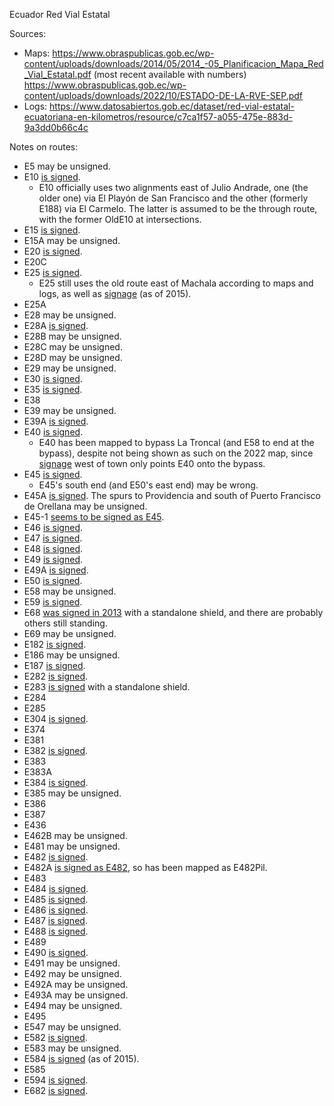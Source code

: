 Ecuador Red Vial Estatal

Sources:
* Maps: https://www.obraspublicas.gob.ec/wp-content/uploads/downloads/2014/05/2014_-05_Planificacion_Mapa_Red_Vial_Estatal.pdf (most recent available with numbers) https://www.obraspublicas.gob.ec/wp-content/uploads/downloads/2022/10/ESTADO-DE-LA-RVE-SEP.pdf
* Logs: https://www.datosabiertos.gob.ec/dataset/red-vial-estatal-ecuatoriana-en-kilometros/resource/c7ca1f57-a055-475e-883d-9a3dd0b66c4c

Notes on routes:
* E5 may be unsigned.
* E10 [is signed](https://www.google.com/maps/@0.4827962,-78.1179714,3a,39.5y,76.74h,86.75t/data=!3m6!1e1!3m4!1sa7juGBZtb1OUJdlfMSaJFw!2e0!7i13312!8i6656?entry=ttu).
  * E10 officially uses two alignments east of Julio Andrade, one (the older one) via El Playón de San Francisco and the other (formerly E188) via El Carmelo. The latter is assumed to be the through route, with the former OldE10 at intersections.
* E15 [is signed](https://www.google.com/maps/@-1.3474053,-80.7297364,3a,15.1y,9.53h,87.95t/data=!3m6!1e1!3m4!1sqQ7HajuqI2N9O4Ie12Tf-w!2e0!7i13312!8i6656?entry=ttu).
* E15A may be unsigned.
* E20 [is signed](https://www.google.com/maps/@-0.4585904,-78.5645854,3a,39.2y,250.7h,112.34t/data=!3m6!1e1!3m4!1slpfcy4Rjncv8JjF1HaPA_Q!2e0!7i13312!8i6656?entry=ttu).
* E20C 
* E25 [is signed](https://www.google.com/maps/@-2.2545878,-79.6359672,3a,36.5y,11.13h,117.22t/data=!3m6!1e1!3m4!1spI2sox89DZVSqg8acWBqMw!2e0!7i13312!8i6656?entry=ttu).
  * E25 still uses the old route east of Machala according to maps and logs, as well as [signage](https://www.google.com/maps/@-3.2920638,-79.9025091,3a,18.5y,49.86h,86.44t/data=!3m6!1e1!3m4!1sUS6cCrb5f5VUIksXpaUO8w!2e0!7i13312!8i6656?entry=ttu) (as of 2015).
* E25A 
* E28 may be unsigned.
* E28A [is signed](https://www.google.com/maps/@-0.4114961,-78.5458603,3a,42.1y,250.56h,114.24t/data=!3m6!1e1!3m4!1s-6uBZfziw_giycCc_iU0_g!2e0!7i13312!8i6656?entry=ttu).
* E28B may be unsigned.
* E28C may be unsigned.
* E28D may be unsigned.
* E29 may be unsigned.
* E30 [is signed](https://www.google.com/maps/@-1.0087232,-80.6860841,3a,16.8y,165.37h,88.88t/data=!3m6!1e1!3m4!1sp9OPLSfk3bRz91AT9cv5aQ!2e0!7i13312!8i6656?entry=ttu).
* E35 [is signed](https://www.google.com/maps/@-0.4585904,-78.5645854,3a,39.2y,250.7h,112.34t/data=!3m6!1e1!3m4!1slpfcy4Rjncv8JjF1HaPA_Q!2e0!7i13312!8i6656?entry=ttu).
* E38 
* E39 may be unsigned.
* E39A [is signed](https://www.google.com/maps/@-1.0725237,-80.4927184,3a,30.1y,115.92h,92.43t/data=!3m6!1e1!3m4!1s3AMtX-JHwpFREmCwIb-xXg!2e0!7i13312!8i6656?entry=ttu).
* E40 [is signed](https://www.google.com/maps/@-2.2545878,-79.6359672,3a,36.5y,11.13h,117.22t/data=!3m6!1e1!3m4!1spI2sox89DZVSqg8acWBqMw!2e0!7i13312!8i6656?entry=ttu).
  * E40 has been mapped to bypass La Troncal (and E58 to end at the bypass), despite not being shown as such on the 2022 map, since [signage](https://www.mapillary.com/app/?lat=-2.4057600608098&lng=-79.359306755541&z=17&pKey=249384066981375&focus=photo) west of town only points E40 onto the bypass.
* E45 [is signed](https://www.google.com/maps/@-0.4617976,-77.903709,3a,15.5y,320.27h,99.66t/data=!3m6!1e1!3m4!1shLDbITt-DZucFofbuJajbg!2e0!7i13312!8i6656?entry=ttu).
  * E45's south end (and E50's east end) may be wrong.
* E45A [is signed](https://www.google.com/maps/@-0.7543558,-77.4717989,3a,15.2y,28.51h,94.78t/data=!3m6!1e1!3m4!1sIESto0DA_tGL2lhhOFQ7ng!2e0!7i13312!8i6656?entry=ttu). The spurs to Providencia and south of Puerto Francisco de Orellana may be unsigned.
* E45-1 [seems to be signed as E45](https://www.google.com/maps/@-3.5362807,-78.5330206,3a,15y,45.32h,89.09t/data=!3m6!1e1!3m4!1sZvLkjR_205gSP__gp2NtJg!2e0!7i13312!8i6656?entry=ttu).
* E46 [is signed](https://www.google.com/maps/@-2.3412989,-79.3550495,3a,32.7y,76.59h,91.15t/data=!3m6!1e1!3m4!1s61L3PKF-V2J_X-kYgEXQHg!2e0!7i13312!8i6656?entry=ttu).
* E47 [is signed](https://www.google.com/maps/@-2.3456099,-79.3613664,3a,17.2y,251.67h,109.2t/data=!3m6!1e1!3m4!1s2clcW4deuipl5yYkEPmrrA!2e0!7i13312!8i6656?entry=ttu).
* E48 [is signed](https://www.google.com/maps/@-2.0893681,-79.947683,3a,42.2y,11.75h,127.51t/data=!3m6!1e1!3m4!1s_iTHWBCBjcTqdbIyi-vJ6Q!2e0!7i13312!8i6656?entry=ttu).
* E49 [is signed](https://www.google.com/maps/@-2.0721224,-79.6494837,3a,75y,221.26h,100.53t/data=!3m6!1e1!3m4!1seTX7K5iL_sj5mvdF1APXZg!2e0!7i13312!8i6656?entry=ttu).
* E49A [is signed](https://www.google.com/maps/@-2.1734963,-79.8331872,3a,15y,156.73h,93.06t/data=!3m6!1e1!3m4!1s86zwTHxWt3tXyI_DhuofGQ!2e0!7i13312!8i6656?entry=ttu).
* E50 [is signed](https://www.google.com/maps/@-3.9767168,-79.5748476,3a,44.1y,295.94h,95.51t/data=!3m6!1e1!3m4!1slfOt4e8wN5v08Qu2qJtvdg!2e0!7i13312!8i6656?entry=ttu).
* E58 may be unsigned.
* E59 [is signed](https://www.google.com/maps/@-3.3282013,-79.3775183,3a,34.8y,12.21h,87.78t/data=!3m6!1e1!3m4!1sulxssTzkHH9rBZzMXnvuOg!2e0!7i13312!8i6656?entry=ttu).
* E68 [was signed in 2013](https://www.google.com/maps/@-4.0222311,-80.0453002,3a,15y,112.56h,89.32t/data=!3m7!1e1!3m5!1sArXYmOW5VooFsMnYmbe1Gw!2e0!5s20150701T000000!7i13312!8i6656?entry=ttu) with a standalone shield, and there are probably others still standing.
* E69 may be unsigned.
* E182 [is signed](https://www.google.com/maps/@0.8201755,-77.7195959,3a,29.4y,250.32h,97.82t/data=!3m6!1e1!3m4!1sm82qIKQ5wxa3RkPItvBFgQ!2e0!7i13312!8i6656?entry=ttu).
* E186 may be unsigned.
* E187 [is signed](https://www.google.com/maps/@0.5080464,-77.9042679,3a,75y,19.2h,126.8t/data=!3m6!1e1!3m4!1sd4fer6Y3l5OCrFCGRsYYxQ!2e0!7i13312!8i6656?entry=ttu).
* E282 [is signed](https://www.google.com/maps/@0.0459851,-78.2026825,3a,43.5y,89.76h,116.09t/data=!3m6!1e1!3m4!1sTmaS543wAmaodq1cxrxZMA!2e0!7i13312!8i6656?entry=ttu).
* E283 [is signed](https://www.google.com/maps/@-0.0438507,-78.2859797,3a,33.3y,331.81h,85.24t/data=!3m6!1e1!3m4!1sbVktGYOzKaz5L-voKK2SSw!2e0!7i13312!8i6656?entry=ttu) with a standalone shield.
* E284 
* E285 
* E304 [is signed](https://www.google.com/maps/@-1.3640058,-78.5115959,3a,75y,153.64h,101.9t/data=!3m6!1e1!3m4!1s3j_cso3HxH7qq2zmCd208w!2e0!7i13312!8i6656?entry=ttu).
* E374 
* E381 
* E382 [is signed](https://www.google.com/maps/@-0.1154024,-79.6059443,3a,34.7y,153.86h,101.39t/data=!3m6!1e1!3m4!1sUUWa2h8-M6tnhikrOj-ePg!2e0!7i13312!8i6656?entry=ttu).
* E383 
* E383A 
* E384 [is signed](https://www.google.com/maps/@-1.0122254,-80.3667647,3a,34.2y,118.67h,92.02t/data=!3m6!1e1!3m4!1shqhI3DxIFhrq5iUJxMsUCg!2e0!7i13312!8i6656?entry=ttu).
* E385 may be unsigned.
* E386 
* E387 
* E436 
* E462B may be unsigned.
* E481 may be unsigned.
* E482 [is signed](https://www.google.com/maps/@-1.0482268,-80.6553162,3a,19.3y,191.12h,92.47t/data=!3m6!1e1!3m4!1s5lfJDau4l48fd9sgzBBnlw!2e0!7i13312!8i6656?entry=ttu).
* E482A [is signed as E482](https://www.google.com/maps/@-1.0884009,-80.5785868,3a,41.3y,274.85h,84.34t/data=!3m6!1e1!3m4!1sKgpsGMjaqw_3k1cTJEcyMg!2e0!7i13312!8i6656?entry=ttu), so has been mapped as E482Pil.
* E483 
* E484 [is signed](https://www.google.com/maps/@-1.6228327,-79.9678583,3a,34.7y,205.02h,95.42t/data=!3m6!1e1!3m4!1sXWHoR_AaQTf4npsJjut4Fg!2e0!7i13312!8i6656?entry=ttu).
* E485 [is signed](https://www.google.com/maps/@-1.8697554,-79.9719981,3a,39.4y,185.4h,94.75t/data=!3m6!1e1!3m4!1sn-2GTAgw2xxdJEC4LQcqGg!2e0!7i13312!8i6656?entry=ttu).
* E486 [is signed](https://www.google.com/maps/@-2.4122972,-80.374073,3a,15.9y,44.02h,107.7t/data=!3m6!1e1!3m4!1sVqQ2WA-OYD6vvmWKKI7czg!2e0!7i13312!8i6656?entry=ttu).
* E487 [is signed](https://www.google.com/maps/@-2.3412989,-79.3550495,3a,32.7y,76.59h,91.15t/data=!3m6!1e1!3m4!1s61L3PKF-V2J_X-kYgEXQHg!2e0!7i13312!8i6656?entry=ttu).
* E488 [is signed](https://www.mapillary.com/app/?lat=-2.139925&lng=-79.583542&z=17&pKey=148835651305662&focus=photo).
* E489 
* E490 [is signed](https://www.mapillary.com/app/?lat=-1.5061220489282&lng=-78.519686416869&z=17&focus=photo&pKey=798922574391725).
* E491 may be unsigned.
* E492 may be unsigned.
* E492A may be unsigned.
* E493A may be unsigned.
* E494 may be unsigned.
* E495 
* E547 may be unsigned.
* E582 [is signed](https://www.google.com/maps/@-2.5553116,-79.5524563,3a,15y,264.03h,106.04t/data=!3m6!1e1!3m4!1s8h7cRaPwgYdGGoQIALgpLg!2e0!7i13312!8i6656?entry=ttu).
* E583 may be unsigned.
* E584 [is signed](https://www.google.com/maps/@-3.3418038,-79.8145849,3a,15.7y,202.74h,88.45t/data=!3m6!1e1!3m4!1srCpZzfFz8s6aj5uTrRBgJw!2e0!7i13312!8i6656?entry=ttu) (as of 2015).
* E585 
* E594 [is signed](https://www.google.com/maps/@-2.8576678,-78.8138678,3a,15y,57.43h,88.88t/data=!3m6!1e1!3m4!1srnMa0ON2LbWRY0SOl-7zKg!2e0!7i13312!8i6656?entry=ttu).
* E682 [is signed](https://www.google.com/maps/@-4.0589209,-79.1964015,3a,37.6y,49.06h,85.3t/data=!3m6!1e1!3m4!1s4aG6cjeLLDqzEvkl0jZRCg!2e0!7i13312!8i6656?entry=ttu).
